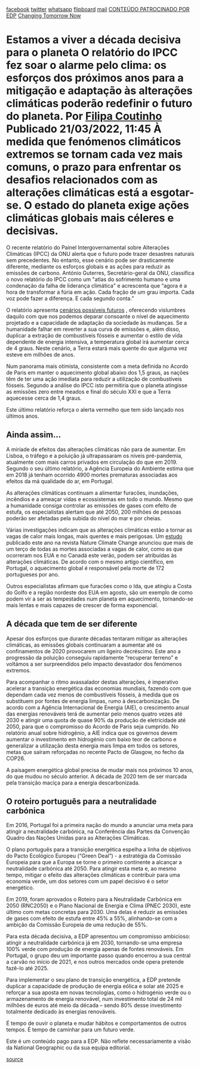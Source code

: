 [facebook](https://www.facebook.com/sharer/sharer.php?u=https%3A%2F%2Fwww.natgeo.pt%2Fchanging-tomorrow-now%2F2021%2F12%2Festamos-a-viver-decada-decisiva-para-o-planeta) [twitter](https://twitter.com/share?url=https%3A%2F%2Fwww.natgeo.pt%2Fchanging-tomorrow-now%2F2021%2F12%2Festamos-a-viver-decada-decisiva-para-o-planeta&via=natgeo&text=Estamos%20a%20viver%20a%20d%C3%A9cada%20decisiva%20para%20o%20planeta) [whatsapp](https://web.whatsapp.com/send?text=https%3A%2F%2Fwww.natgeo.pt%2Fchanging-tomorrow-now%2F2021%2F12%2Festamos-a-viver-decada-decisiva-para-o-planeta) [flipboard](https://share.flipboard.com/bookmarklet/popout?v=2&title=Estamos%20a%20viver%20a%20d%C3%A9cada%20decisiva%20para%20o%20planeta&url=https%3A%2F%2Fwww.natgeo.pt%2Fchanging-tomorrow-now%2F2021%2F12%2Festamos-a-viver-decada-decisiva-para-o-planeta) [mail](mailto:?subject=NatGeo&body=https%3A%2F%2Fwww.natgeo.pt%2Fchanging-tomorrow-now%2F2021%2F12%2Festamos-a-viver-decada-decisiva-para-o-planeta%20-%20Estamos%20a%20viver%20a%20d%C3%A9cada%20decisiva%20para%20o%20planeta) [CONTEÚDO PATROCINADO POR EDP](https://www.edp.com/pt-pt/changing-tomorrow-now) [Changing Tomorrow Now](https://www.natgeo.pt/meio-ambiente) 
# Estamos a viver a década decisiva para o planeta O relatório do IPCC fez soar o alarme pelo clima: os esforços dos próximos anos para a mitigação e adaptação às alterações climáticas poderão redefinir o futuro do planeta. Por [Filipa Coutinho](https://www.natgeo.pt/autor/filipa-coutinho) Publicado 21/03/2022, 11:45 À medida que fenómenos climáticos extremos se tornam cada vez mais comuns, o prazo para enfrentar os desafios relacionados com as alterações climáticas está a esgotar-se. O estado do planeta exige ações climáticas globais mais céleres e decisivas. 

O recente relatório do Painel Intergovernamental sobre Alterações Climáticas (IPCC) da ONU alerta que o futuro pode trazer desastres naturais sem precedentes. No entanto, esse cenário pode ser drasticamente diferente, mediante os esforços globais e as ações para reduzir as emissões de carbono. António Guterres, Secretário-geral da ONU, classifica o novo relatório do IPCC como um "atlas do sofrimento humano e uma condenação da falha de liderança climática" e acrescenta que “agora é a hora de transformar a fúria em ação. Cada fração de um grau importa. Cada voz pode fazer a diferença. E cada segundo conta.” 

O relatório apresenta [cenários possíveis futuros](https://www.natgeo.pt/meio-ambiente/2021/08/5-futuros-climaticos-possiveis-desde-o-otimista-ao-estranho) , oferecendo vislumbres daquilo com que nos podemos deparar consoante o nível de aquecimento projetado e a capacidade de adaptação da sociedade às mudanças. Se a humanidade falhar em reverter a sua curva de emissões e, além disso, duplicar a extração de combustíveis fósseis e aumentar o estilo de vida dependente de energia intensiva, a temperatura global irá aumentar cerca de 4 graus. Neste cenário, a Terra estará mais quente do que alguma vez esteve em milhões de anos. 

Num panorama mais otimista, consistente com a meta definida no Acordo de Paris em manter o aquecimento global abaixo dos 1,5 graus, as nações têm de ter uma ação imediata para reduzir a utilização de combustíveis fósseis. Segundo a análise do IPCC isto permitiria que o planeta atingisse as emissões zero entre meados e final do século XXI e que a Terra aquecesse cerca de 1,4 graus. 

Este último relatório reforça o alerta vermelho que tem sido lançado nos últimos anos. 

## **Ainda assim…** 
A miríade de efeitos das alterações climáticas não para de aumentar. Em Lisboa, o tráfego e a poluição já ultrapassaram os níveis pré-pandemia, atualmente com mais carros privados em circulação do que em 2019. Segundo o seu último relatório, a Agência Europeia do Ambiente estima que em 2018 já tenham ocorrido 4900 mortes prematuras associadas aos efeitos da má qualidade do ar, em Portugal. 

As alterações climáticas continuam a alimentar furacões, inundações, incêndios e a ameaçar vidas e ecossistemas em todo o mundo. Mesmo que a humanidade consiga controlar as emissões de gases com efeito de estufa, os especialistas alertam que até 2050, 200 milhões de pessoas poderão ser afetadas pela subida do nível do mar e por cheias. 

Várias investigações indicam que as alterações climáticas estão a tornar as vagas de calor mais longas, mais quentes e mais perigosas. Um [estudo](https://www.nature.com/articles/s41558-021-01058-x) publicado este ano na revista Nature Climate Change anunciou que mais de um terço de todas as mortes associadas a vagas de calor, como as que ocorreram nos EUA e no Canadá este verão, podem ser atribuídas às alterações climáticas. De acordo com o mesmo artigo científico, em Portugal, o aquecimento global é responsável pela morte de 172 portugueses por ano. 

Outros especialistas afirmam que furacões como o Ida, que atingiu a Costa do Golfo e a região nordeste dos EUA em agosto, são um exemplo de como podem vir a ser as tempestades num planeta em aquecimento, tornando-se mais lentas e mais capazes de crescer de forma exponencial. 

## **A década que tem de ser diferente** 
Apesar dos esforços que durante décadas tentaram mitigar as alterações climáticas, as emissões globais continuaram a aumentar até os confinamentos de 2020 provocarem um ligeiro decréscimo. Este ano a progressão da poluição conseguiu rapidamente “recuperar terreno” e voltámos a ser surpreendidos pelo impacto devastador dos fenómenos extremos. 

Para acompanhar o ritmo avassalador destas alterações, é imperativo acelerar a transição energética das economias mundiais, fazendo com que dependam cada vez menos de combustíveis fósseis, à medida que os substituem por fontes de energia limpas, rumo à descarbonização. De acordo com a Agência Internacional de Energia (AIE), o crescimento anual das energias renováveis terá de aumentar pelo menos quatro vezes até 2030 e atingir uma quota de quase 90% da produção de eletricidade até 2050, para que o compromisso do Acordo de Paris seja cumprido. No relatório anual sobre hidrogénio, a AIE indica que os governos devem aumentar o investimento em hidrogénio com baixo teor de carbono e generalizar a utilização desta energia mais limpa em todos os setores, metas que saíram reforçadas no recente Pacto de Glasgow, no fecho da COP26. 

A paisagem energética global precisa de mudar mais nos próximos 10 anos, do que mudou no século anterior. A década de 2020 tem de ser marcada pela transição maciça para a energia descarbonizada. 

## **O roteiro português para a neutralidade carbónica** 
Em 2016, Portugal foi a primeira nação do mundo a anunciar uma meta para atingir a neutralidade carbónica, na Conferência das Partes da Convenção Quadro das Nações Unidas para as Alterações Climáticas. 

O plano português para a transição energética espelha a linha de objetivos do Pacto Ecológico Europeu (“Green Deal”) - a estratégia da Comissão Europeia para que a Europa se torne o primeiro continente a alcançar a neutralidade carbónica até 2050. Para atingir esta meta e, ao mesmo tempo, mitigar o efeito das alterações climáticas e contribuir para uma economia verde, um dos setores com um papel decisivo é o setor energético. 

Em 2019, foram aprovados o Roteiro para a Neutralidade Carbónica em 2050 (RNC2050) e o Plano Nacional de Energia e Clima (PNEC 2030), este último com metas concretas para 2030. Uma delas é reduzir as emissões de gases com efeito de estufa entre 45% a 55%, alinhando-se com a ambição da Comissão Europeia de uma redução de 55%. 

Para esta década decisiva, a EDP apresentou um compromisso ambicioso: atingir a neutralidade carbónica já em 2030, tornando-se uma empresa 100% verde com produção de energia apenas de fontes renováveis. Em Portugal, o grupo deu um importante passo quando encerrou a sua central a carvão no início de 2021, e nos outros mercados onde opera pretende fazê-lo até 2025. 

Para implementar o seu plano de transição energética, a EDP pretende duplicar a capacidade de produção de energia eólica e solar até 2025 e reforçar a sua aposta em novas tecnologias, como o hidrogénio verde ou o armazenamento de energia renovável, num investimento total de 24 mil milhões de euros até meio da década – sendo 80% desse investimento totalmente dedicado às energias renováveis. 

É tempo de ouvir o planeta e mudar hábitos e comportamentos de outros tempos. É tempo de caminhar para um futuro verde. 

Este é um conteúdo pago para a EDP. Não reflete necessariamente a visão da National Geographic ou da sua equipa editorial. 



[source](https://www.natgeo.pt/changing-tomorrow-now/2021/12/estamos-a-viver-decada-decisiva-para-o-planeta)